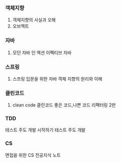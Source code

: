 ### 객체지향
1. 객체지향의 사실과 오해
2. 오브젝트

### 자바
1. 모던 자바 인 액션
이펙티브 자바

### 스프링
1. 스프링 입문을 위한 자바 객체 지향의 원리와 이해
### 클린코드
1. clean code 클린코드
좋은 코드,나쁜 코드
리팩터링 2판

### TDD
테스트 주도 개발 시작하기
테스트 주도 개발

### CS
면접을 위한 CS 전공지식 노트